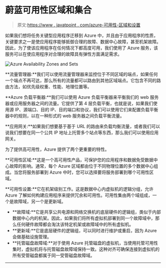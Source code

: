 # 蔚蓝可用性区域和集合

> 原文:[https://www . javatpoint . com/azure-可用性-区域和设置](https://www.javatpoint.com/azure-availability-zones-and-sets)

如果我们想将任务关键型应用程序迁移到 Azure 中，并且由于应用程序的性质，关键要求之一是使应用程序能够抵御合理的故障、数据中心故障，甚至机架故障。因此，为了使该应用程序在任何情况下都高度可用，我们使用了 Azure 服务，该服务可以在使应用程序对合理的故障具有弹性方面满足需求。

![Azure Availability Zones and Sets](../Images/768c3a6f0785192e45cff37fd0ed2d76.png)

**流量管理器:**我们可以使用流量管理器来监控位于不同区域的端点，如果任何一个端点不再可达，那么所有的流量都可以路由到其他区域端点。它包含不同的路由方法，如优先级权重、性能、地理位置等。

**Azure 负载平衡器:**我们可以使用 Azure 负载平衡器来平衡我们的 web 服务器或应用服务器之间的流量。它提供了第 4 层负载平衡，也就是说，如果我们使用源 IP、源端口、目的 IP、目的端口和协议，我们可以使用它们来配置负载平衡器中的规则，以在一种形式的 web 服务器之间负载平衡流量。

**应用网关:**如果我们想要基于基于 URL 的路由来负载均衡流量，或者我们可以说我们想要在同一个公共 IP 地址上托管多个站点等东西，那么我们可以使用应用网关。

为了提供高可用性，Azure 提供了两个更重要的特性。

**可用性区域:**这是一个高可用性产品，可保护您的应用程序和数据免受数据中心故障的影响。通常，每个 Azure 区域都由位于不同物理位置的多个数据中心组成。当您将服务部署到 Azure 中时，您可以选择要将服务部署到哪个可用性区域。

**可用性设置:**它在机架级别工作。这是数据中心内虚拟机的逻辑分组，允许 Azure 了解如何构建应用程序来提供冗余和可用性。可用性集由两个域组成，一个是故障域，另一个是更新域。

*   **故障域:**它是共享公共电源和网络交换机的底层硬件的逻辑组，类似于内部数据中心内的机架。因此，如果我们将所有虚拟机部署到同一个故障域中，那么任何硬件故障都会淘汰该特定机架或故障域中的所有虚拟机。
*   **更新域:**它是底层硬件的逻辑组，可以同时进行维护或重启，因为 Azure 会做基础设施管理。
*   **托管磁盘故障域:**对于使用 Azure 托管磁盘的虚拟机，当使用托管可用性集时，虚拟机将与托管磁盘故障域保持一致。这种对齐可确保连接到虚拟机的所有受管磁盘都属于同一受管磁盘故障域。

* * *